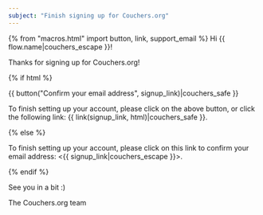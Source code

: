 ```yaml
---
subject: "Finish signing up for Couchers.org"
---
```


{% from "macros.html" import button, link, support_email %}
Hi {{ flow.name|couchers_escape }}!

Thanks for signing up for Couchers.org!

{% if html %}

{{ button("Confirm your email address", signup_link)|couchers_safe }}

To finish setting up your account, please click on the above button, or click the following link: {{ link(signup_link, html)|couchers_safe }}.

{% else %}

To finish setting up your account, please click on this link to confirm your email address: <{{ signup_link|couchers_escape }}>.

{% endif %}

See you in a bit :)

The Couchers.org team
